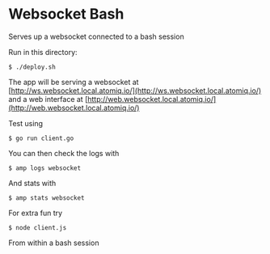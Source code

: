 Websocket Bash
==============

Serves up a websocket connected to a bash session

Run in this directory:

    $ ./deploy.sh

The app will be serving a websocket at [http://ws.websocket.local.atomiq.io/](http://ws.websocket.local.atomiq.io/)
and a web interface at [http://web.websocket.local.atomiq.io/](http://web.websocket.local.atomiq.io/)

Test using

    $ go run client.go

You can then check the logs with

    $ amp logs websocket

And stats with

    $ amp stats websocket

For extra fun try

    $ node client.js

From within a bash session
